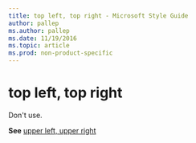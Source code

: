 ```yaml
---
title: top left, top right - Microsoft Style Guide
author: pallep
ms.author: pallep
ms.date: 11/19/2016
ms.topic: article
ms.prod: non-product-specific
---
```


# top left, top right

Don't use.

**See** [upper left, upper right](/style-guide/a-z-word-list-term-collections/u/upper-left-upper-right)
